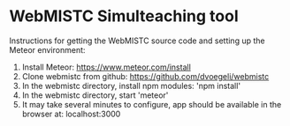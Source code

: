 # WebMISTC Simulteaching tool

Instructions for getting the WebMISTC source code and setting up the Meteor environment:

1. Install Meteor: https://www.meteor.com/install
2. Clone webmistc from github: https://github.com/dvoegeli/webmistc
3. In the webmistc directory, install npm modules: 'npm install'
4. In the webmistc directory, start 'meteor'
5. It may take several minutes to configure, app should be available in the browser at: localhost:3000
